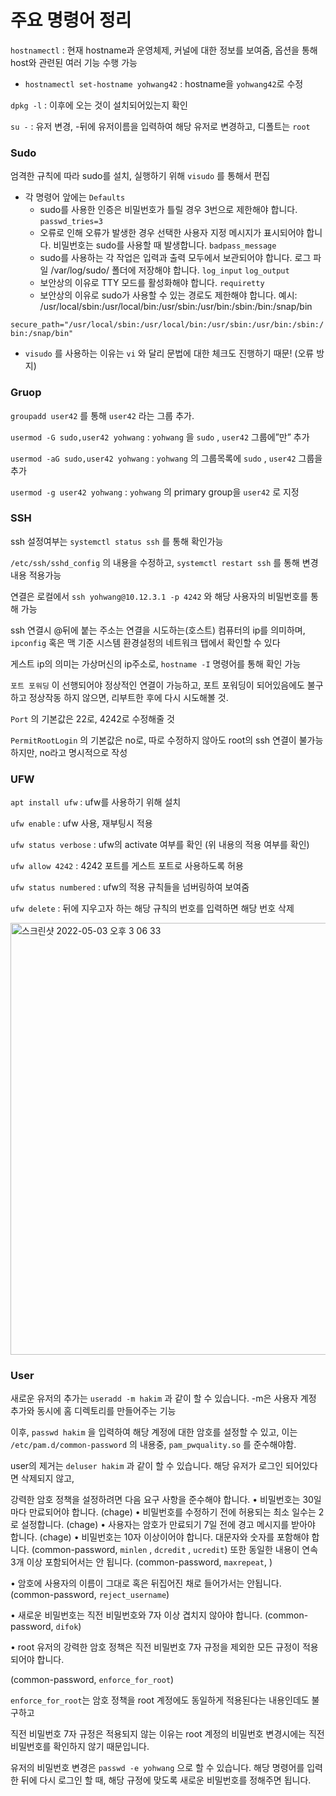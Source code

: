 # 주요 명령어 정리

`hostnamectl` : 현재 hostname과 운영체제, 커널에 대한 정보를 보여줌, 옵션을 통해 host와 관련된 여러 기능 수행 가능

- `hostnamectl set-hostname yohwang42` : hostname을 `yohwang42`로 수정

`dpkg -l` : 이후에 오는 것이 설치되어있는지 확인

`su -` : 유저 변경, -뒤에 유저이름을 입력하여 해당 유저로 변경하고, 디폴트는 `root`

### Sudo

엄격한 규칙에 따라 sudo를 설치, 실행하기 위해 `visudo` 를 통해서 편집

- 각 명령어 앞에는 `Defaults`
    - sudo를 사용한 인증은 비밀번호가 틀릴 경우 3번으로 제한해야 합니다.
    `passwd_tries=3`
    - 오류로 인해 오류가 발생한 경우 선택한 사용자 지정 메시지가 표시되어야 합니다.
    비밀번호는 sudo를 사용할 때 발생합니다.
    `badpass_message`
    - sudo를 사용하는 각 작업은 입력과 출력 모두에서 보관되어야 합니다. 로그 파일
    /var/log/sudo/ 폴더에 저장해야 합니다.
    `log_input` `log_output`
    - 보안상의 이유로 TTY 모드를 활성화해야 합니다.
    `requiretty`
    - 보안상의 이유로 sudo가 사용할 수 있는 경로도 제한해야 합니다.
    예시: /usr/local/sbin:/usr/local/bin:/usr/sbin:/usr/bin:/sbin:/bin:/snap/bin

`secure_path="/usr/local/sbin:/usr/local/bin:/usr/sbin:/usr/bin:/sbin:/bin:/snap/bin"`

- `visudo` 를 사용하는 이유는 `vi` 와 달리 문법에 대한 체크도 진행하기 때문! (오류 방지)

### Gruop

`groupadd user42` 를 통해 `user42` 라는 그룹 추가.

`usermod -G sudo,user42 yohwang` : `yohwang` 을 `sudo` , `user42` 그룹에”만” 추가

`usermod -aG sudo,user42 yohwang` : `yohwang` 의 그룹목록에 `sudo` , `user42` 그룹을 추가

`usermod -g user42 yohwang` : `yohwang` 의 primary group을 `user42` 로 지정

### SSH

ssh 설정여부는 `systemctl status ssh` 를 통해 확인가능

`/etc/ssh/sshd_config` 의 내용을 수정하고, `systemctl restart ssh` 를 통해 변경내용 적용가능

연결은 로컬에서 `ssh yohwang@10.12.3.1 -p 4242` 와 해당 사용자의 비밀번호를 통해 가능

ssh 연결시 @뒤에 붙는 주소는 연결을 시도하는(호스트) 컴퓨터의 ip를 의미하며, `ipconfig` 혹은 맥 기준 시스템 환경설정의 네트워크 탭에서 확인할 수 있다

게스트 ip의 의미는 가상머신의 ip주소로, `hostname -I` 명령어를 통해 확인 가능

`포트 포워딩` 이 선행되어야 정상적인 연결이 가능하고, 포트 포워딩이 되어있음에도 불구하고 정상작동 하지 않으면, 리부트한 후에 다시 시도해볼 것.

`Port` 의 기본값은 22로, 4242로 수정해줄 것

`PermitRootLogin` 의 기본값은 no로, 따로 수정하지 않아도 root의 ssh 연결이 불가능하지만, no라고 명시적으로 작성

### UFW

`apt install ufw` : ufw를 사용하기 위해 설치

`ufw enable` : ufw 사용, 재부팅시 적용

`ufw status verbose` : ufw의 activate 여부를 확인 (위 내용의 적용 여부를 확인)

`ufw allow 4242` : 4242 포트를 게스트 포트로 사용하도록 허용

`ufw status numbered` : ufw의 적용 규칙들을 넘버링하여 보여줌

`ufw delete` : 뒤에 지우고자 하는 해당 규칙의 번호를 입력하면 해당 번호 삭제

<img width="691" alt="스크린샷 2022-05-03 오후 3 06 33" src="https://user-images.githubusercontent.com/25719161/166446834-4dfc442d-916b-499c-96af-4c523d38910f.png">


### User

새로운 유저의 추가는 `useradd -m hakim` 과 같이 할 수 있습니다. -m은 사용자 계정 추가와 동시에 홈 디렉토리를 만들어주는 기능

이후, `passwd hakim` 을 입력하여 해당 계정에 대한 암호를 설정할 수 있고, 이는 `/etc/pam.d/common-password` 의 내용중, `pam_pwquality.so` 를 준수해야함.

user의 제거는 `deluser hakim` 과 같이 할 수 있습니다. 해당 유저가 로그인 되어있다면 삭제되지 않고, 

강력한 암호 정책을 설정하려면 다음 요구 사항을 준수해야 합니다.
• 비밀번호는 30일마다 만료되어야 합니다. (chage)
• 비밀번호를 수정하기 전에 허용되는 최소 일수는
2로 설정합니다. (chage)
• 사용자는 암호가 만료되기 7일 전에 경고 메시지를 받아야 합니다. (chage)
• 비밀번호는 10자 이상이어야 합니다. 대문자와 숫자를 포함해야 합니다. (common-password, `minlen` , `dcredit` , `ucredit`)
또한 동일한 내용이 연속 3개 이상 포함되어서는 안 됩니다. (common-password, `maxrepeat`, )

• 암호에 사용자의 이름이 그대로 혹은 뒤집어진 채로 들어가서는 안됩니다. (common-password, `reject_username`)

• 새로운 비밀번호는 직전 비밀번호와 7자 이상 겹치지 않아야 합니다. (common-password, `difok`)

• root 유저의 강력한 암호 정책은 직전 비밀번호 7자 규정을 제외한 모든 규정이 적용되어야 합니다.

(common-password, `enforce_for_root`)

`enforce_for_root`는 암호 정책을 root 계정에도 동일하게 적용된다는 내용인데도 불구하고

직전 비밀번호 7자 규정은 적용되지 않는 이유는 root 계정의 비밀번호 변경시에는 직전 비밀번호를 확인하지 않기 때문입니다.

유저의 비밀번호 변경은 `passwd -e yohwang` 으로 할 수 있습니다. 해당 명령어를 입력한 뒤에 다시 로그인 할 때, 해당 규정에 맞도록 새로운 비밀번호를 정해주면 됩니다.
